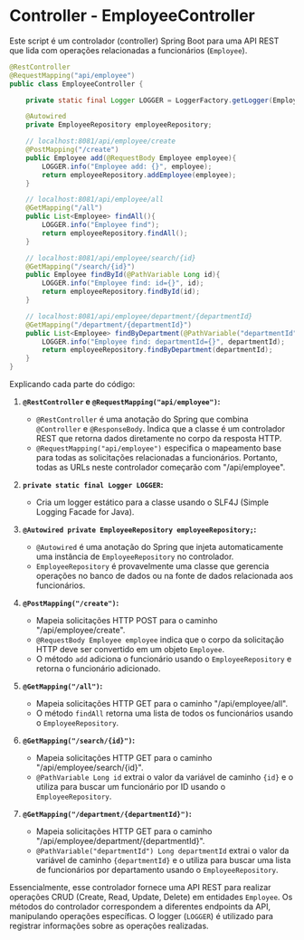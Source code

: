 # Controller - EmployeeController

Este script é um controlador (controller) Spring Boot para uma API REST que lida com operações relacionadas a funcionários (`Employee`).

```java
@RestController
@RequestMapping("api/employee")
public class EmployeeController {

    private static final Logger LOGGER = LoggerFactory.getLogger(EmployeeController.class);

    @Autowired
    private EmployeeRepository employeeRepository;

    // localhost:8081/api/employee/create
    @PostMapping("/create")
    public Employee add(@RequestBody Employee employee){
        LOGGER.info("Employee add: {}", employee);
        return employeeRepository.addEmployee(employee);
    }

    // localhost:8081/api/employee/all
    @GetMapping("/all")
    public List<Employee> findAll(){
        LOGGER.info("Employee find");
        return employeeRepository.findAll();
    }

    // localhost:8081/api/employee/search/{id}
    @GetMapping("/search/{id}")
    public Employee findById(@PathVariable Long id){
        LOGGER.info("Employee find: id={}", id);
        return employeeRepository.findById(id);
    }

    // localhost:8081/api/employee/department/{departmentId}
    @GetMapping("/department/{departmentId}")
    public List<Employee> findByDepartment(@PathVariable("departmentId") Long departmentId) {
        LOGGER.info("Employee find: departmentId={}", departmentId);
        return employeeRepository.findByDepartment(departmentId);
    }
}
```

Explicando cada parte do código:

1. **`@RestController` e `@RequestMapping("api/employee")`:**
    - `@RestController` é uma anotação do Spring que combina `@Controller` e `@ResponseBody`. Indica que a classe é um controlador REST que retorna dados diretamente no corpo da resposta HTTP.
    - `@RequestMapping("api/employee")` especifica o mapeamento base para todas as solicitações relacionadas a funcionários. Portanto, todas as URLs neste controlador começarão com "/api/employee".

2. **`private static final Logger LOGGER`:**
    - Cria um logger estático para a classe usando o SLF4J (Simple Logging Facade for Java).

3. **`@Autowired private EmployeeRepository employeeRepository;`:**
    - `@Autowired` é uma anotação do Spring que injeta automaticamente uma instância de `EmployeeRepository` no controlador.
    - `EmployeeRepository` é provavelmente uma classe que gerencia operações no banco de dados ou na fonte de dados relacionada aos funcionários.

4. **`@PostMapping("/create")`:**
    - Mapeia solicitações HTTP POST para o caminho "/api/employee/create".
    - `@RequestBody Employee employee` indica que o corpo da solicitação HTTP deve ser convertido em um objeto `Employee`.
    - O método `add` adiciona o funcionário usando o `EmployeeRepository` e retorna o funcionário adicionado.

5. **`@GetMapping("/all")`:**
    - Mapeia solicitações HTTP GET para o caminho "/api/employee/all".
    - O método `findAll` retorna uma lista de todos os funcionários usando o `EmployeeRepository`.

6. **`@GetMapping("/search/{id}")`:**
    - Mapeia solicitações HTTP GET para o caminho "/api/employee/search/{id}".
    - `@PathVariable Long id` extrai o valor da variável de caminho `{id}` e o utiliza para buscar um funcionário por ID usando o `EmployeeRepository`.

7. **`@GetMapping("/department/{departmentId}")`:**
    - Mapeia solicitações HTTP GET para o caminho "/api/employee/department/{departmentId}".
    - `@PathVariable("departmentId") Long departmentId` extrai o valor da variável de caminho `{departmentId}` e o utiliza para buscar uma lista de funcionários por departamento usando o `EmployeeRepository`.

Essencialmente, esse controlador fornece uma API REST para realizar operações CRUD (Create, Read, Update, Delete) em entidades `Employee`. Os métodos do controlador correspondem a diferentes endpoints da API, manipulando operações específicas. O logger (`LOGGER`) é utilizado para registrar informações sobre as operações realizadas.
